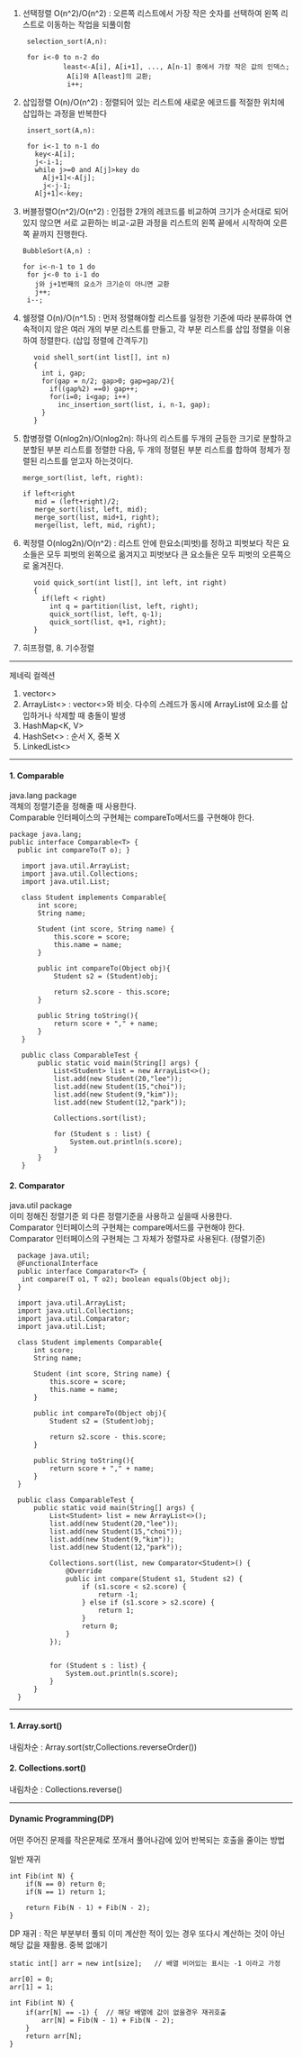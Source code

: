 1. 선택정렬 O(n^2)/O(n^2) : 오른쪽 리스트에서 가장 작은 숫자를 선택하여 왼쪽 리스트로 이동하는 작업을 되풀이함
  
        selection_sort(A,n):
  
        for i<-0 to n-2 do
                 least<-A[i], A[i+1], ..., A[n-1] 중에서 가장 작은 값의 인덱스;
                  A[i]와 A[least]의 교환;
                  i++;
                  
2. 삽입정렬 O(n)/O(n^2) : 정렬되어 있는 리스트에 새로운 에코드를 적절한 위치에 삽입하는 과정을 반복한다
        
        insert_sort(A,n):
        
        for i<-1 to n-1 do
          key<-A[i];
          j<-i-1;
          while j>=0 and A[j]>key do
            A[j+1]<-A[j];
            j<-j-1;
          A[j+1]<-key;
          
3. 버블정렬O(n^2)/O(n^2) : 인접한 2개의 레코드를 비교하여 크기가 순서대로 되어있지 않으면 서로 교환하는 비교-교환 과정을 리스트의 왼쪽 끝에서 시작하여 오른쪽 끝까지 진행한다.

       BubbleSort(A,n) :
       
       for i<-n-1 to 1 do
        for j<-0 to i-1 do
          j와 j+1번째의 요소가 크기순이 아니면 교환
          j++;
        i--;
        
4. 쉘정렬 O(n)/O(n^1.5) : 먼저 정렬해야할 리스트를 일정한 기준에 따라 분류하여 연속적이지 않은 여러 개의 부분 리스트를 만들고, 각 부분 리스트를 삽입 정렬을 이용하여 정렬한다. (삽입 정렬에 간격두기)
```
      void shell_sort(int list[], int n)
      {
        int i, gap;
        for(gap = n/2; gap>0; gap=gap/2){
          if((gap%2) ==0) gap++;
          for(i=0; i<gap; i++)
            inc_insertion_sort(list, i, n-1, gap);
        }
      }
```    

5. 합병정렬 O(nlog2n)/O(nlog2n): 하나의 리스트를 두개의 균등한 크기로 분할하고 분할된 부분 리스트를 정렬한 다음, 두 개의 정렬된 부분 리스트를 합하여 정체가 정렬된 리스트를 얻고자 하는것이다.

       merge_sort(list, left, right):    
      
       if left<right
          mid = (left+right)/2;
          merge_sort(list, left, mid);
          merge_sort(list, mid+1, right);
          merge(list, left, mid, right);
          
6. 퀵정렬 O(nlog2n)/O(n^2) : 리스트 안에 한요소(피벗)를 정하고 피벗보다 작은 요소들은 모두 피벗의 왼쪽으로 옮겨지고 피벗보다 큰 요소들은 모두 피벗의 오른쪽으로 옮겨진다.
```
      void quick_sort(int list[], int left, int right)
      {
        if(left < right)
          int q = partition(list, left, right);
          quick_sort(list, left, q-1);
          quick_sort(list, q+1, right);
      }
```      
7. 히프정렬, 8. 기수정렬
--------------------------------------------------------------------------------------------------------------------------------------------------------     

제네릭 컬렉션
1. vector<>
2. ArrayList<> : vector<>와 비슷. 다수의 스레드가 동시에 ArrayList에 요소를 삽입하거나 삭제할 때 충돌이 발생
3. HashMap<K, V>
4. HashSet<> : 순서 X, 중복 X
5. LinkedList<>

--------------------------------------------------------------------------------------------------------------------------------------------------------


<h4>1. Comparable</h4>

  java.lang package<br>
  객체의 정렬기준을 정해줄 때 사용한다.<br>
  Comparable 인터페이스의 구현체는 compareTo메서드를 구현해야 한다.<br>

  ```
  package java.lang;
  public interface Comparable<T> {
    public int compareTo(T o); }
  ```
  
 ```
    import java.util.ArrayList;
    import java.util.Collections;
    import java.util.List;

    class Student implements Comparable{
        int score;
        String name;

        Student (int score, String name) {
            this.score = score;
            this.name = name;
        }

        public int compareTo(Object obj){
            Student s2 = (Student)obj;

            return s2.score - this.score;
        }

        public String toString(){
            return score + "," + name;
        }
    }

    public class ComparableTest {
        public static void main(String[] args) {
            List<Student> list = new ArrayList<>();
            list.add(new Student(20,"lee"));
            list.add(new Student(15,"choi"));
            list.add(new Student(9,"kim"));
            list.add(new Student(12,"park"));

            Collections.sort(list);

            for (Student s : list) {
                System.out.println(s.score);
            }
        }
    }

```



<h4>2. Comparator</h4>

  java.util package<br>
  이미 정해진 정렬기준 외 다른 정렬기준을 사용하고 싶을때 사용한다.<br>
  Comparator 인터페이스의 구현체는 compare메서드를 구현해야 한다.<br>
  Comparator 인터페이스의 구현체는 그 자체가 정렬자로 사용된다. (정렬기준)<br>

```
  package java.util;
  @FunctionalInterface 
  public interface Comparator<T> {
   int compare(T o1, T o2); boolean equals(Object obj); 
  }
```
  
```  
  import java.util.ArrayList;
  import java.util.Collections;
  import java.util.Comparator;
  import java.util.List;

  class Student implements Comparable{
      int score;
      String name;

      Student (int score, String name) {
          this.score = score;
          this.name = name;
      }

      public int compareTo(Object obj){
          Student s2 = (Student)obj;

          return s2.score - this.score;
      }

      public String toString(){
          return score + "," + name;
      }
  }

  public class ComparableTest {
      public static void main(String[] args) {
          List<Student> list = new ArrayList<>();
          list.add(new Student(20,"lee"));
          list.add(new Student(15,"choi"));
          list.add(new Student(9,"kim"));
          list.add(new Student(12,"park"));

          Collections.sort(list, new Comparator<Student>() {
              @Override
              public int compare(Student s1, Student s2) {
                  if (s1.score < s2.score) {
                      return -1;
                  } else if (s1.score > s2.score) {
                      return 1;
                  }
                  return 0;
              }
          });


          for (Student s : list) {
              System.out.println(s.score);
          }
      }
  }
```

--------------------------------------------------------------------------------------------------------------------------------------------------------
<h4>1. Array.sort()</h4>
내림차순 : Array.sort(str,Collections.reverseOrder())


<h4>2. Collections.sort()</h4>
내림차순 : Collections.reverse()


--------------------------------------------------------------------------------------------------------------------------------------------------------
<h4>Dynamic Programming(DP) </h4>

어떤 주어진 문제를 작은문제로 쪼개서 풀어나감에 있어 반복되는 호출을 줄이는 방법

일반 재귀
```
int Fib(int N) {
	if(N == 0) return 0;
	if(N == 1) return 1;
 
	return Fib(N - 1) + Fib(N - 2);
}
```
DP 재귀 : 작은 부분부터 풀되 이미 계산한 적이 있는 경우 또다시 계산하는 것이 아닌 해당 값을 재활용. 중복 없애기
```
static int[] arr = new int[size];	// 배열 비어있는 표시는 -1 이라고 가정
 
arr[0] = 0;
arr[1] = 1;
 
int Fib(int N) {
	if(arr[N] == -1) {	// 해당 배열에 값이 없을경우 재귀호출
		arr[N] = Fib(N - 1) + Fib(N - 2);
 	}
	return arr[N];
}
```
